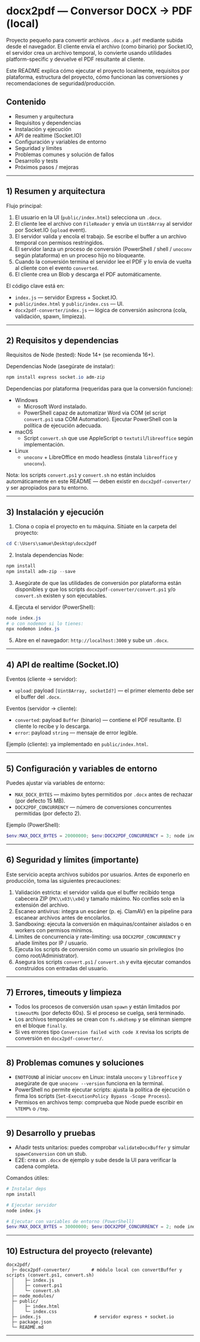 # docx2pdf — Conversor DOCX → PDF (local)

Proyecto pequeño para convertir archivos `.docx` a `.pdf` mediante subida desde el navegador. El cliente envía el archivo (como binario) por Socket.IO, el servidor crea un archivo temporal, lo convierte usando utilidades platform-specific y devuelve el PDF resultante al cliente.

Este README explica cómo ejecutar el proyecto localmente, requisitos por plataforma, estructura del proyecto, cómo funcionan las conversiones y recomendaciones de seguridad/producción.

## Contenido
- Resumen y arquitectura
- Requisitos y dependencias
- Instalación y ejecución
- API de realtime (Socket.IO)
- Configuración y variables de entorno
- Seguridad y límites
- Problemas comunes y solución de fallos
- Desarrollo y tests
- Próximos pasos / mejoras

---

## 1) Resumen y arquitectura

Flujo principal:

1. El usuario en la UI (`public/index.html`) selecciona un `.docx`.
2. El cliente lee el archivo con `FileReader` y envía un `Uint8Array` al servidor por Socket.IO (`upload` event).
3. El servidor valida y encola el trabajo. Se escribe el buffer a un archivo temporal con permisos restringidos.
4. El servidor lanza un proceso de conversión (PowerShell / shell / `unoconv` según plataforma) en un proceso hijo no bloqueante.
5. Cuando la conversión termina el servidor lee el PDF y lo envía de vuelta al cliente con el evento `converted`.
6. El cliente crea un Blob y descarga el PDF automáticamente.

El código clave está en:
- `index.js` — servidor Express + Socket.IO.
- `public/index.html` y `public/index.css` — UI.
- `docx2pdf-converter/index.js` — lógica de conversión asíncrona (cola, validación, spawn, limpieza).

---

## 2) Requisitos y dependencias

Requisitos de Node (tested): Node 14+ (se recomienda 16+).

Dependencias Node (asegúrate de instalar):

```powershell
npm install express socket.io adm-zip
```

Dependencias por plataforma (requeridas para que la conversión funcione):

- Windows
  - Microsoft Word instalado.
  - PowerShell capaz de automatizar Word via COM (el script `convert.ps1` usa COM Automation). Ejecutar PowerShell con la política de ejecución adecuada.
- macOS
  - Script `convert.sh` que use AppleScript o `textutil`/`libreoffice` según implementación.
- Linux
  - `unoconv` + LibreOffice en modo headless (instala `libreoffice` y `unoconv`).

Nota: los scripts `convert.ps1` y `convert.sh` no están incluidos automáticamente en este README — deben existir en `docx2pdf-converter/` y ser apropiados para tu entorno.

---

## 3) Instalación y ejecución

1. Clona o copia el proyecto en tu máquina. Sitúate en la carpeta del proyecto:

```powershell
cd C:\Users\samue\Desktop\docx2pdf
```

2. Instala dependencias Node:

```powershell
npm install
npm install adm-zip --save
```

3. Asegúrate de que las utilidades de conversión por plataforma están disponibles y que los scripts `docx2pdf-converter/convert.ps1` y/o `convert.sh` existen y son ejecutables.

4. Ejecuta el servidor (PowerShell):

```powershell
node index.js
# o con nodemon si lo tienes:
npx nodemon index.js
```

5. Abre en el navegador: `http://localhost:3000` y sube un `.docx`.

---

## 4) API de realtime (Socket.IO)

Eventos (cliente → servidor):

- `upload`: payload `[Uint8Array, socketId?]` — el primer elemento debe ser el buffer del `.docx`.

Eventos (servidor → cliente):

- `converted`: payload `Buffer` (binario) — contiene el PDF resultante. El cliente lo recibe y lo descarga.
- `error`: payload `string` — mensaje de error legible.

Ejemplo (cliente): ya implementado en `public/index.html`.

---

## 5) Configuración y variables de entorno

Puedes ajustar vía variables de entorno:

- `MAX_DOCX_BYTES` — máximo bytes permitidos por `.docx` antes de rechazar (por defecto 15 MB).
- `DOCX2PDF_CONCURRENCY` — número de conversiones concurrentes permitidas (por defecto 2).

Ejemplo (PowerShell):

```powershell
$env:MAX_DOCX_BYTES = 20000000; $env:DOCX2PDF_CONCURRENCY = 3; node index.js
```

---

## 6) Seguridad y límites (importante)

Este servicio acepta archivos subidos por usuarios. Antes de exponerlo en producción, toma las siguientes precauciones:

1. Validación estricta: el servidor valida que el buffer recibido tenga cabecera ZIP (`PK\\x03\\x04`) y tamaño máximo. No confíes solo en la extensión del archivo.
2. Escaneo antivirus: integra un escáner (p. ej. ClamAV) en la pipeline para escanear archivos antes de encolarlos.
3. Sandboxing: ejecuta la conversión en máquinas/container aislados o en workers con permisos mínimos.
4. Límites de concurrencia y rate-limiting: usa `DOCX2PDF_CONCURRENCY` y añade límites por IP / usuario.
5. Ejecuta los scripts de conversión como un usuario sin privilegios (no como root/Administrator).
6. Asegura los scripts `convert.ps1` / `convert.sh` y evita ejecutar comandos construidos con entradas del usuario.

---

## 7) Errores, timeouts y limpieza

- Todos los procesos de conversión usan `spawn` y están limitados por `timeoutMs` (por defecto 60s). Si el proceso se cuelga, será terminado.
- Los archivos temporales se crean con `fs.mkdtemp` y se eliminan siempre en el bloque `finally`.
- Si ves errores tipo `Conversion failed with code X` revisa los scripts de conversión en `docx2pdf-converter/`.

---

## 8) Problemas comunes y soluciones

- `ENOTFOUND` al iniciar `unoconv` en Linux: instala `unoconv` y `libreoffice` y asegúrate de que `unoconv --version` funciona en la terminal.
- PowerShell no permite ejecutar scripts: ajusta la política de ejecución o firma los scripts (`Set-ExecutionPolicy Bypass -Scope Process`).
- Permisos en archivos temp: comprueba que Node puede escribir en `%TEMP%` o `/tmp`.

---

## 9) Desarrollo y pruebas

- Añadir tests unitarios: puedes comprobar `validateDocxBuffer` y simular `spawnConversion` con un stub.
- E2E: crea un `.docx` de ejemplo y sube desde la UI para verificar la cadena completa.

Comandos útiles:

```powershell
# Instalar deps
npm install

# Ejecutar servidor
node index.js

# Ejecutar con variables de entorno (PowerShell)
$env:MAX_DOCX_BYTES = 30000000; $env:DOCX2PDF_CONCURRENCY = 2; node index.js
```

---

## 10) Estructura del proyecto (relevante)

```
docx2pdf/
  ├─ docx2pdf-converter/        # módulo local con convertBuffer y scripts (convert.ps1, convert.sh)
  │    ├─ index.js
  │    ├─ convert.ps1
  │    └─ convert.sh
  ├─ node_modules/
  ├─ public/
  │    ├─ index.html
  │    └─ index.css
  ├─ index.js                    # servidor express + socket.io
  ├─ package.json
  └─ README.md
```

---

